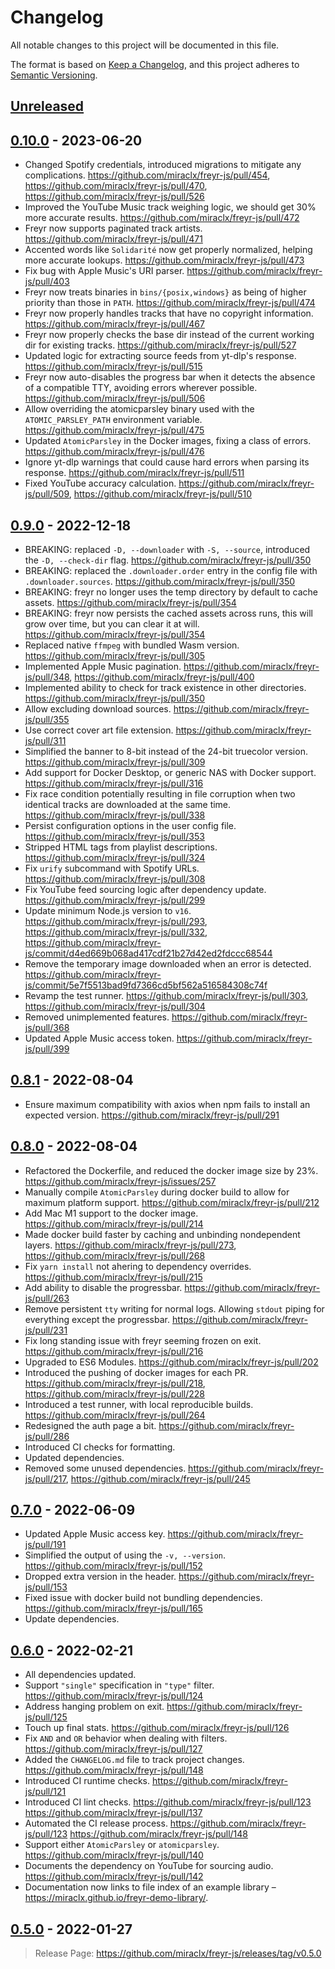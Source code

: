 # Changelog

All notable changes to this project will be documented in this file.

The format is based on [Keep a Changelog](https://keepachangelog.com/en/1.0.0/),
and this project adheres to [Semantic Versioning](https://semver.org/spec/v2.0.0.html).

## [Unreleased]

## [0.10.0] - 2023-06-20

- Changed Spotify credentials, introduced migrations to mitigate any complications. <https://github.com/miraclx/freyr-js/pull/454>, <https://github.com/miraclx/freyr-js/pull/470>, <https://github.com/miraclx/freyr-js/pull/526>
- Improved the YouTube Music track weighing logic, we should get 30% more accurate results. <https://github.com/miraclx/freyr-js/pull/472>
- Freyr now supports paginated track artists. <https://github.com/miraclx/freyr-js/pull/471>
- Accented words like `Solidarité` now get properly normalized, helping more accurate lookups. <https://github.com/miraclx/freyr-js/pull/473>
- Fix bug with Apple Music's URI parser. <https://github.com/miraclx/freyr-js/pull/403>
- Freyr now treats binaries in `bins/{posix,windows}` as being of higher priority than those in `PATH`. <https://github.com/miraclx/freyr-js/pull/474>
- Freyr now properly handles tracks that have no copyright information. <https://github.com/miraclx/freyr-js/pull/467>
- Freyr now properly checks the base dir instead of the current working dir for existing tracks. <https://github.com/miraclx/freyr-js/pull/527>
- Updated logic for extracting source feeds from yt-dlp's response. <https://github.com/miraclx/freyr-js/pull/515>
- Freyr now auto-disables the progress bar when it detects the absence of a compatible TTY, avoiding errors wherever possible. <https://github.com/miraclx/freyr-js/pull/506>
- Allow overriding the atomicparsley binary used with the `ATOMIC_PARSLEY_PATH` environment variable. <https://github.com/miraclx/freyr-js/pull/475>
- Updated `AtomicParsley` in the Docker images, fixing a class of errors. <https://github.com/miraclx/freyr-js/pull/476>
- Ignore yt-dlp warnings that could cause hard errors when parsing its response. <https://github.com/miraclx/freyr-js/pull/511>
- Fixed YouTube accuracy calculation. <https://github.com/miraclx/freyr-js/pull/509>, <https://github.com/miraclx/freyr-js/pull/510>

## [0.9.0] - 2022-12-18

- BREAKING: replaced `-D, --downloader` with `-S, --source`, introduced the `-D, --check-dir` flag. <https://github.com/miraclx/freyr-js/pull/350>
- BREAKING: replaced the `.downloader.order` entry in the config file with `.downloader.sources`. <https://github.com/miraclx/freyr-js/pull/350>
- BREAKING: freyr no longer uses the temp directory by default to cache assets. <https://github.com/miraclx/freyr-js/pull/354>
- BREAKING: freyr now persists the cached assets across runs, this will grow over time, but you can clear it at will. <https://github.com/miraclx/freyr-js/pull/354>
- Replaced native `ffmpeg` with bundled Wasm version. <https://github.com/miraclx/freyr-js/pull/305>
- Implemented Apple Music pagination. <https://github.com/miraclx/freyr-js/pull/348>, <https://github.com/miraclx/freyr-js/pull/400>
- Implemented ability to check for track existence in other directories. <https://github.com/miraclx/freyr-js/pull/350>
- Allow excluding download sources. <https://github.com/miraclx/freyr-js/pull/355>
- Use correct cover art file extension. <https://github.com/miraclx/freyr-js/pull/311>
- Simplified the banner to 8-bit instead of the 24-bit truecolor version. <https://github.com/miraclx/freyr-js/pull/309>
- Add support for Docker Desktop, or generic NAS with Docker support. <https://github.com/miraclx/freyr-js/pull/316>
- Fix race condition potentially resulting in file corruption when two identical tracks are downloaded at the same time. <https://github.com/miraclx/freyr-js/pull/338>
- Persist configuration options in the user config file. <https://github.com/miraclx/freyr-js/pull/353>
- Stripped HTML tags from playlist descriptions. <https://github.com/miraclx/freyr-js/pull/324>
- Fix `urify` subcommand with Spotify URLs. <https://github.com/miraclx/freyr-js/pull/308>
- Fix YouTube feed sourcing logic after dependency update. <https://github.com/miraclx/freyr-js/pull/299>
- Update minimum Node.js version to `v16`. <https://github.com/miraclx/freyr-js/pull/293>, <https://github.com/miraclx/freyr-js/pull/332>, <https://github.com/miraclx/freyr-js/commit/d4ed669b068ad417cdf21b27d42ed2fdccc68544>
- Remove the temporary image downloaded when an error is detected. <https://github.com/miraclx/freyr-js/commit/5e7f5513bad9fd7366cd5bf562a516584308c74f>
- Revamp the test runner. <https://github.com/miraclx/freyr-js/pull/303>, <https://github.com/miraclx/freyr-js/pull/304>
- Removed unimplemented features. <https://github.com/miraclx/freyr-js/pull/368>
- Updated Apple Music access token. <https://github.com/miraclx/freyr-js/pull/399>

## [0.8.1] - 2022-08-04

- Ensure maximum compatibility with axios when npm fails to install an expected version. <https://github.com/miraclx/freyr-js/pull/291>

## [0.8.0] - 2022-08-04

- Refactored the Dockerfile, and reduced the docker image size by 23%. <https://github.com/miraclx/freyr-js/issues/257>
- Manually compile `AtomicParsley` during docker build to allow for maximum platform support. <https://github.com/miraclx/freyr-js/pull/212>
- Add Mac M1 support to the docker image. <https://github.com/miraclx/freyr-js/pull/214>
- Made docker build faster by caching and unbinding nondependent layers. <https://github.com/miraclx/freyr-js/pull/273>, <https://github.com/miraclx/freyr-js/pull/268>
- Fix `yarn install` not ahering to dependency overrides. <https://github.com/miraclx/freyr-js/pull/215>
- Add ability to disable the progressbar. <https://github.com/miraclx/freyr-js/pull/263>
- Remove persistent `tty` writing for normal logs. Allowing `stdout` piping for everything except the progressbar. <https://github.com/miraclx/freyr-js/pull/231>
- Fix long standing issue with freyr seeming frozen on exit. <https://github.com/miraclx/freyr-js/pull/216>
- Upgraded to ES6 Modules. <https://github.com/miraclx/freyr-js/pull/202>
- Introduced the pushing of docker images for each PR. <https://github.com/miraclx/freyr-js/pull/218>, <https://github.com/miraclx/freyr-js/pull/228>
- Introduced a test runner, with local reproducible builds. <https://github.com/miraclx/freyr-js/pull/264>
- Redesigned the auth page a bit. <https://github.com/miraclx/freyr-js/pull/286>
- Introduced CI checks for formatting.
- Updated dependencies.
- Removed some unused dependencies. <https://github.com/miraclx/freyr-js/pull/217>, <https://github.com/miraclx/freyr-js/pull/245>

## [0.7.0] - 2022-06-09

- Updated Apple Music access key. <https://github.com/miraclx/freyr-js/pull/191>
- Simplified the output of using the `-v, --version`. <https://github.com/miraclx/freyr-js/pull/152>
- Dropped extra version in the header. <https://github.com/miraclx/freyr-js/pull/153>
- Fixed issue with docker build not bundling dependencies. <https://github.com/miraclx/freyr-js/pull/165>
- Update dependencies.

## [0.6.0] - 2022-02-21

- All dependencies updated.
- Support `"single"` specification in `"type"` filter. <https://github.com/miraclx/freyr-js/pull/124>
- Address hanging problem on exit. <https://github.com/miraclx/freyr-js/pull/125>
- Touch up final stats. <https://github.com/miraclx/freyr-js/pull/126>
- Fix `AND` and `OR` behavior when dealing with filters. <https://github.com/miraclx/freyr-js/pull/127>
- Added the `CHANGELOG.md` file to track project changes. <https://github.com/miraclx/freyr-js/pull/148>
- Introduced CI runtime checks. <https://github.com/miraclx/freyr-js/pull/121>
- Introduced CI lint checks. <https://github.com/miraclx/freyr-js/pull/123> <https://github.com/miraclx/freyr-js/pull/137>
- Automated the CI release process. <https://github.com/miraclx/freyr-js/pull/123> <https://github.com/miraclx/freyr-js/pull/148>
- Support either `AtomicParsley` or `atomicparsley`. <https://github.com/miraclx/freyr-js/pull/140>
- Documents the dependency on YouTube for sourcing audio. <https://github.com/miraclx/freyr-js/pull/142>
- Documentation now links to file index of an example library – <https://miraclx.github.io/freyr-demo-library/>.

## [0.5.0] - 2022-01-27

> Release Page: <https://github.com/miraclx/freyr-js/releases/tag/v0.5.0>

[unreleased]: https://github.com/miraclx/freyr-js/compare/v0.10.0...HEAD
[0.10.0]: https://github.com/miraclx/freyr-js/releases/compare/v0.9.0...v0.10.0
[0.9.0]: https://github.com/miraclx/freyr-js/releases/compare/v0.8.1...v0.9.0
[0.8.1]: https://github.com/miraclx/freyr-js/releases/compare/v0.8.0...v0.8.1
[0.8.0]: https://github.com/miraclx/freyr-js/releases/compare/v0.7.0...v0.8.0
[0.7.0]: https://github.com/miraclx/freyr-js/releases/compare/v0.6.0...v0.7.0
[0.6.0]: https://github.com/miraclx/freyr-js/releases/compare/v0.5.0...v0.6.0
[0.5.0]: https://github.com/miraclx/freyr-js/releases/tag/v0.5.0
